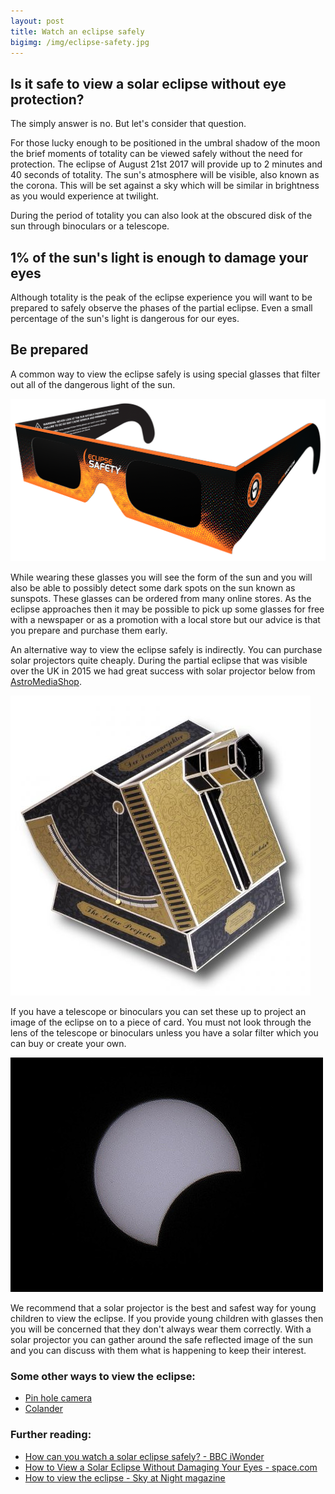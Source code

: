 ```yaml
---
layout: post
title: Watch an eclipse safely
bigimg: /img/eclipse-safety.jpg
---
```


## Is it safe to view a solar eclipse without eye protection?

The simply answer is no. But let's consider that question.

For those lucky enough to be positioned in the umbral shadow of the moon the brief moments of totality can be viewed safely without the need for protection. The eclipse of August 21st 2017 will provide up to 2 minutes and 40 seconds of totality. The sun's atmosphere will be visible, also known as the corona. This will be set against a sky which will be similar in brightness as you would experience at twilight.

During the period of totality you can also look at the obscured disk of the sun through binoculars or a telescope.

## 1% of the sun's light is enough to damage your eyes

Although totality is the peak of the eclipse experience you will want to be prepared to safely observe the phases of the partial eclipse. Even a small percentage of the sun's light is dangerous for our eyes.

## Be prepared

A common way to view the eclipse safely is using special glasses that filter out all of the dangerous light of the sun.

![Eclipse glasses](/img/eclipse-glasses.png)

While wearing these glasses you will see the form of the sun and you will also be able to possibly detect some dark spots on the sun known as sunspots. These glasses can be ordered from many online stores. As the eclipse approaches then it may be possible to pick up some glasses for free with a newspaper or as a promotion with a local store but our advice is that you prepare and purchase them early.

An alternative way to view the eclipse safely is indirectly. You can purchase solar projectors quite cheaply. During the partial eclipse that was visible over the UK in 2015 we had great success with solar projector below from [AstroMediaShop](http://www.astromediashop.co.uk/).

[![Solar Projector - AstroMediaShop](/img/solar-projector.jpg)](http://www.astromediashop.co.uk/Astronomy.html#id8)

If you have a telescope or binoculars you can set these up to project an image of the eclipse on to a piece of card. You must not look through the lens of the telescope or binoculars unless you have a solar filter which you can buy or create your own.

![Partial eclipse](/img/partial-eclipse.jpg)

We recommend that a solar projector is the best and safest way for young children to view the eclipse. If you provide young children with glasses then you will be concerned that they don't always wear them correctly. With a solar projector you can gather around the safe reflected image of the sun and you can discuss with them what is happening to keep their interest.

### Some other ways to view the eclipse:

- [Pin hole camera](https://www.jpl.nasa.gov/edu/learn/project/how-to-make-a-pinhole-camera/)
- [Colander](https://www.youtube.com/watch?v=_JDUinXkedM)

### Further reading:

- [How can you watch a solar eclipse safely? - BBC iWonder](http://www.bbc.co.uk/guides/zcytpv4)
- [How to View a Solar Eclipse Without Damaging Your Eyes - space.com](https://www.space.com/35555-total-solar-eclipse-safety-tips.html)
- [How to view the eclipse - Sky at Night magazine](http://www.skyatnightmagazine.com/news/how-view-eclipse)
